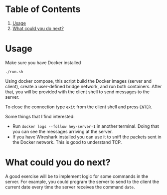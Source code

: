
# Table of Contents

1.  [Usage](#org6a0ed95)
2.  [What could you do next?](#orgb192b61)


<a id="org6a0ed95"></a>

# Usage

Make sure you have Docker installed

    ./run.sh

Using docker compose, this script build the Docker images (server and client), create a user-defined bridge network, and run both containers. After that, you will be provided with the client shell to send messages to the server.

To close the connection type `exit` from the client shell and press `ENTER`.

Some things that I find interested:

-   Run `docker logs --follow hey-server-1` in another terminal. Doing that you can see the messages arriving at the server.
-   If you have Wireshark installed you can use it to sniff the packets sent in the Docker network. This is good to understand TCP.


<a id="orgb192b61"></a>

# What could you do next?

A good exercise will be to implement logic for some commands in the server. For example, you could program the server to send to the client the current date every time the server receives the command `date`.

